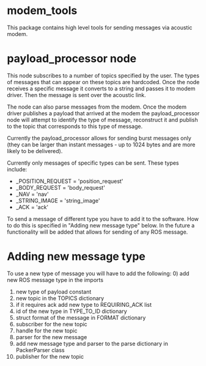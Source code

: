 modem_tools
===============

This package contains high level tools for sending messages via acoustic modem.

payload_processor node
==================

This node subscribes to a number of topics specified by the user. The types of messages that can appear on these topics
are hardcoded. Once the node receives a specific message it converts to a string and passes it to modem driver.
Then the message is sent over the acoustic link.

The node can also parse messages from the modem. Once the modem driver publishes a payload that arrived at the modem
the payload_processor node will attempt to identify the type of message, reconstruct it and publish to the topic that 
corresponds to this type of message.

Currently the payload_processor allows for sending burst messages only (they can be larger than instant messages - up to
1024 bytes and are more likely to be delivered).

Currently only messages of specific types can be sent. These types include:
  - _POSITION_REQUEST = 'position_request'
  - _BODY_REQUEST = 'body_request'
  - _NAV = 'nav'
  - _STRING_IMAGE = 'string_image'
  - _ACK = 'ack'
  
To send a message of different type you have to add it to the software. How to do this is specified in "Adding new
message type" below. In the future a functionality will be added that allows for sending of any ROS message.

Adding new message type
=======================

To use a new type of message you will have to add the following:
  0) add new ROS message type in the imports
  1) new type of payload constant
  2) new topic in the TOPICS dictionary
  3) if it requires ack add new type to REQUIRING_ACK list
  4) id of the new type in TYPE_TO_ID dictionary
  5) struct format of the message in FORMAT dictionary
  6) subscriber for the new topic
  7) handle for the new topic
  8) parser for the new message
  9) add new message type and parser to the parse dictionary in PackerParser class
  9) publisher for the new topic